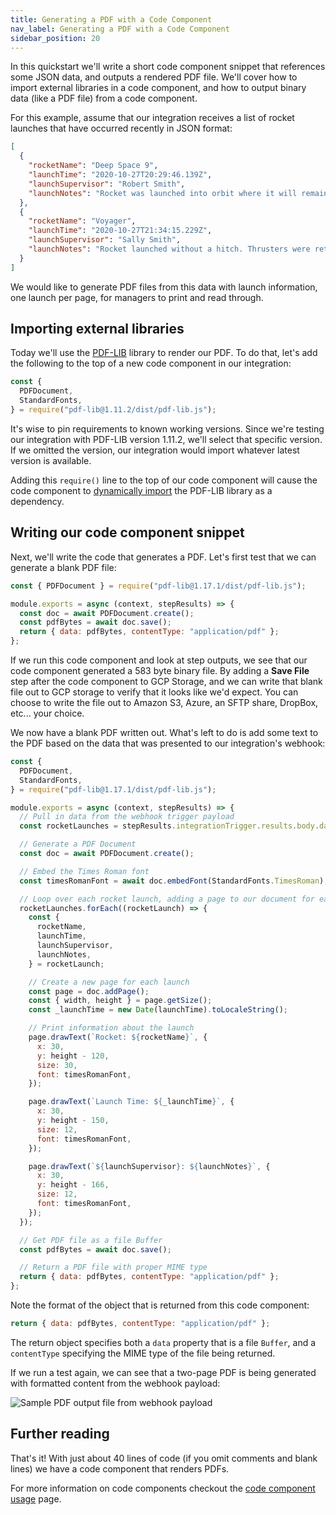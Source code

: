 ```yaml
---
title: Generating a PDF with a Code Component
nav_label: Generating a PDF with a Code Component
sidebar_position: 20
---
```


In this quickstart we'll write a short code component snippet that references some JSON data, and outputs a rendered PDF file.
We'll cover how to import external libraries in a code component, and how to output binary data (like a PDF file) from a code component.

For this example, assume that our integration receives a list of rocket launches that have occurred recently in JSON format:

```json
[
  {
    "rocketName": "Deep Space 9",
    "launchTime": "2020-10-27T20:29:46.139Z",
    "launchSupervisor": "Robert Smith",
    "launchNotes": "Rocket was launched into orbit where it will remain for several months."
  },
  {
    "rocketName": "Voyager",
    "launchTime": "2020-10-27T21:34:15.229Z",
    "launchSupervisor": "Sally Smith",
    "launchNotes": "Rocket launched without a hitch. Thrusters were retrieved 30 minutes after launch."
  }
]
```

We would like to generate PDF files from this data with launch information, one launch per page, for managers to print and read through.

## Importing external libraries

Today we'll use the [PDF-LIB](https://www.npmjs.com/package/pdf-lib) library to render our PDF.
To do that, let's add the following to the top of a new code component in our integration:

```javascript
const {
  PDFDocument,
  StandardFonts,
} = require("pdf-lib@1.11.2/dist/pdf-lib.js");
```

It's wise to pin requirements to known working versions.
Since we're testing our integration with PDF-LIB version 1.11.2, we'll select that specific version.
If we omitted the version, our integration would import whatever latest version is available.

Adding this `require()` line to the top of our code component will cause the code component to [dynamically import](/self-managed/composer/builder/components/code-component-usage#adding-dependencies-to-a-code-component) the PDF-LIB library as a dependency.

## Writing our code component snippet

Next, we'll write the code that generates a PDF.
Let's first test that we can generate a blank PDF file:

```javascript
const { PDFDocument } = require("pdf-lib@1.17.1/dist/pdf-lib.js");

module.exports = async (context, stepResults) => {
  const doc = await PDFDocument.create();
  const pdfBytes = await doc.save();
  return { data: pdfBytes, contentType: "application/pdf" };
};
```

If we run this code component and look at step outputs, we see that our code component generated a 583 byte binary file.
By adding a **Save File** step after the code component to GCP Storage, and we can write that blank file out to GCP storage to verify that it looks like we'd expect.
You can choose to write the file out to Amazon S3, Azure, an SFTP share, DropBox, etc... your choice.

We now have a blank PDF written out.
What's left to do is add some text to the PDF based on the data that was presented to our integration's webhook:

```javascript
const {
  PDFDocument,
  StandardFonts,
} = require("pdf-lib@1.17.1/dist/pdf-lib.js");

module.exports = async (context, stepResults) => {
  // Pull in data from the webhook trigger payload
  const rocketLaunches = stepResults.integrationTrigger.results.body.data;

  // Generate a PDF Document
  const doc = await PDFDocument.create();

  // Embed the Times Roman font
  const timesRomanFont = await doc.embedFont(StandardFonts.TimesRoman);

  // Loop over each rocket launch, adding a page to our document for each one
  rocketLaunches.forEach((rocketLaunch) => {
    const {
      rocketName,
      launchTime,
      launchSupervisor,
      launchNotes,
    } = rocketLaunch;

    // Create a new page for each launch
    const page = doc.addPage();
    const { width, height } = page.getSize();
    const _launchTime = new Date(launchTime).toLocaleString();

    // Print information about the launch
    page.drawText(`Rocket: ${rocketName}`, {
      x: 30,
      y: height - 120,
      size: 30,
      font: timesRomanFont,
    });

    page.drawText(`Launch Time: ${_launchTime}`, {
      x: 30,
      y: height - 150,
      size: 12,
      font: timesRomanFont,
    });

    page.drawText(`${launchSupervisor}: ${launchNotes}`, {
      x: 30,
      y: height - 166,
      size: 12,
      font: timesRomanFont,
    });
  });

  // Get PDF file as a file Buffer
  const pdfBytes = await doc.save();

  // Return a PDF file with proper MIME type
  return { data: pdfBytes, contentType: "application/pdf" };
};
```

Note the format of the object that is returned from this code component:

```javascript
return { data: pdfBytes, contentType: "application/pdf" };
```

The return object specifies both a `data` property that is a file `Buffer`, and a `contentType` specifying the MIME type of the file being returned.

If we run a test again, we can see that a two-page PDF is being generated with formatted content from the webhook payload:

![Sample PDF output file from webhook payload](/assets/final-product.png)

## Further reading

That's it!
With just about 40 lines of code (if you omit comments and blank lines) we have a code component that renders PDFs.

For more information on code components checkout the [code component usage](/self-managed/composer/builder/components/code-component-usage) page.
